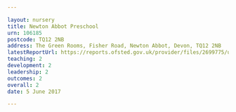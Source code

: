 ```yaml
---

layout: nursery
title: Newton Abbot Preschool
urn: 106185
postcode: TQ12 2NB
address: The Green Rooms, Fisher Road, Newton Abbot, Devon, TQ12 2NB
latestReportUrl: https://reports.ofsted.gov.uk/provider/files/2699775/urn/106185.pdf
teaching: 2
development: 2
leadership: 2
outcomes: 2
overall: 2
date: 5 June 2017

---
```

